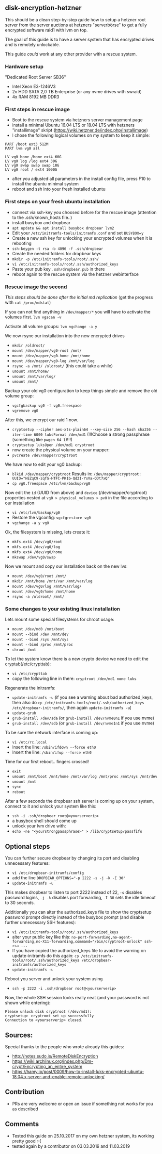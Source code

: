 ## disk-encryption-hetzner

This should be a clean step-by-step guide how to setup a hetzner root server from the server auctions at hetzners "serverbörse" to get a fully encrypted software raid1 with lvm on top.

The goal of this guide is to have a server system that has encrypted drives and is remotely unlockable.

This guide *could* work at any other provider with a rescue system.

### Hardware setup
"Dedicated Root Server SB36"
- Intel Xeon E3-1246V3
- 2x HDD SATA 2,0 TB Enterprise (or any nvme drives with swraid)
- 4x RAM 8192 MB DDR3

### First steps in rescue image

- Boot to the rescue system via hetzners server management page
- install a minimal Ubuntu 16.04 LTS or 18.04 LTS with hetzners "installimage" skript (https://wiki.hetzner.de/index.php/Installimage)
- I chose the following logical volumes on my system to keep it simple:

```
PART /boot ext3 512M
PART lvm vg0 all

LV vg0 home /home ext4 60G
LV vg0 log /log ext4 30G
LV vg0 swap swap swap 10G
LV vg0 root / ext4 1000G
```

- after you adjusted all parameters in the install config file, press F10 to install the ubuntu minimal system
- reboot and ssh into your fresh installed ubuntu

### First steps on your fresh ubuntu installation

- connect via ssh-key you choosed before for the rescue image (attention to the .ssh/known_hosts file..)
- install busybox and dropbear
- `apt update && apt install busybox dropbear lvm2`
- Edit your `/etc/initramfs-tools/initramfs.conf` and set `BUSYBOX=y`
- Create a new ssh key for unlocking your encrypted volumes when it is rebooting
- `ssh-keygen -t rsa -b 4096 -f .ssh/dropbear`
- Create the needed folders for dropbear keys
- `mkdir -p /etc/initramfs-tools/root/.ssh/`
- `vi /etc/initramfs-tools/root/.ssh/authorized_keys`
- Paste your pub key `.ssh/dropbear.pub` in there
- reboot again to the rescue system via the hetzner webinterface

### Rescue image the second
*This steps should be done after the initial md replication*
(get the progress with `cat /proc/mdstat`)

If you can not find anything in `/dev/mapper/*` you will have to activate the volumes first.
`lvm vgscan -v`

Activate all volume groups:
`lvm vgchange -a y`

We now rsync our installation into the new encrypted drives 

- `mkdir /oldroot/`
- `mount /dev/mapper/vg0-root /mnt/`
- `mount /dev/mapper/vg0-home /mnt/home`
- `mount /dev/mapper/vg0-log /mnt/var/log`
- `rsync -a /mnt/ /oldroot/` (this could take a while)
- `umount /mnt/home/`
- `umount /mnt/var/log/`
- `umount /mnt/`

Backup your old vg0 configuration to keep things simple and remove the old volume group:

- `vgcfgbackup vg0 -f vg0.freespace`
- `vgremove vg0`

After this, we encrypt our raid 1 now.
- `cryptsetup --cipher aes-xts-plain64 --key-size 256 --hash sha256 --iter-time 6000 luksFormat /dev/md1`
(!!!Choose a strong passphrase (something like `pwgen 64 1`)!!!)
- `cryptsetup luksOpen /dev/md1 cryptroot`
- now create the physical volume on your mapper:
- `pvcreate /dev/mapper/cryptroot`

We have now to edit your vg0 backup:
- `blkid /dev/mapper/cryptroot`
   Results in:  `/dev/mapper/cryptroot: UUID="HEZqC9-zqfG-HTFC-PK1b-Qd2I-YxVa-QJt7xQ"`
- `cp vg0.freespace /etc/lvm/backup/vg0`

Now edit the `id` (UUID from above) and `device` (/dev/mapper/cryptroot) properties nested at `vg0 > physical_volumes > pv0` in the file according to our installation
- `vi /etc/lvm/backup/vg0`
- Restore the vgconfig: `vgcfgrestore vg0`
- `vgchange -a y vg0`

Ok, the filesystem is missing, lets create it:

- `mkfs.ext4 /dev/vg0/root`
- `mkfs.ext4 /dev/vg0/log`
- `mkfs.ext4 /dev/vg0/home`
- `mkswap /dev/vg0/swap`

Now we mount and copy our installation back on the new lvs:

- `mount /dev/vg0/root /mnt/`
- `mkdir /mnt/home /mnt/var /mnt/var/log`
- `mount /dev/vg0/log /mnt/var/log/`
- `mount /dev/vg0/home /mnt/home`
- `rsync -a /oldroot/ /mnt/`

### Some changes to your existing linux installation
Lets mount some special filesystems for chroot usage:
- `mount /dev/md0 /mnt/boot`
- `mount --bind /dev /mnt/dev`
- `mount --bind /sys /mnt/sys`
- `mount --bind /proc /mnt/proc`
- `chroot /mnt`

To let the system know there is a new crypto device we need to edit the cryptab(/etc/crypttab):
- `vi /etc/crypttab`
- copy the following line in there: `cryptroot /dev/md1 none luks`

Regenerate the initramfs:
- `update-initramfs -u` (if you see a warning about bad authorized_keys, then also do `cp /etc/initramfs-tools/root/.ssh/authorized_keys /etc/dropbear-initramfs/`, then again `update-initramfs -u`)
- `update-grub`
- `grub-install /dev/sda` (or `grub-install /dev/nvme0n1` if you use nvme)
- `grub-install /dev/sdb` (or `grub-install /dev/nvme1n1` if you use nvme)

To be sure the network interface is coming up:

- `vi /etc/rc.local`
- Insert the line: `/sbin/ifdown --force eth0`
- Insert the line: `/sbin/ifup --force eth0`

Time for our first reboot.. fingers crossed!

- `exit`
- `umount /mnt/boot /mnt/home /mnt/var/log /mnt/proc /mnt/sys /mnt/dev`
- `umount /mnt`
- `sync`
- `reboot`

After a few seconds the dropbear ssh server is coming up on your system, connect to it and unlock your system like this:

- `ssh -i .ssh/dropbear root@<yourserverip>`
- a busybox shell should come up
- unlock your lvm drive with:
- `echo -ne "<yourstrongpassphrase>" > /lib/cryptsetup/passfifo`

## Optional steps
You can further secure dropbear by changing its port and disabling unnecessary features:
- `vi /etc/dropbear-initramfs/config`
- add the line `DROPBEAR_OPTIONS="-p 2222 -s -j -k -I 30"`
- `update-initramfs -u`

This makes dropbear to listen to port 2222 instead of 22, `-s` disables password logins, `-j -k` disables port forwarding, `-I 30` sets the idle timeout to 30 seconds.

Additionally you can alter the authorized_keys file to show the cryptsetup password prompt directly instead of the busybox prompt (and disable further unnecessary SSH features):
- `vi /etc/initramfs-tools/root/.ssh/authorized_keys`
- alter your public key like this: `no-port-forwarding,no-agent-forwarding,no-X11-forwarding,command="/bin/cryptroot-unlock" ssh-rsa ...`
- If you have copied the authorized_keys file to avoid the warning on update-initramfs do this again: `cp /etc/initramfs-tools/root/.ssh/authorized_keys /etc/dropbear-initramfs/authorized_keys`
- `update-initramfs -u`

Reboot you server and unlock your system using
- `ssh -p 2222 -i .ssh/dropbear root@<yourserverip>`

Now, the whole SSH session looks really neat (and your password is not shown while entering):
```
Please unlock disk cryptroot (/dev/md1):
cryptsetup: cryptroot set up successfully
Connection to <yourserverip> closed.
```

## Sources:
Special thanks to the people who wrote already this guides:

- http://notes.sudo.is/RemoteDiskEncryption
- https://wiki.archlinux.org/index.php/Dm-crypt/Encrypting_an_entire_system
- https://hamy.io/post/0009/how-to-install-luks-encrypted-ubuntu-18.04.x-server-and-enable-remote-unlocking/

## Contribution

- PRs are very welcome or open an issue if something not works for you as described

## Comments
- Tested this guide on 25.10.2017 on my own hetzner system, its working pretty good :-)
- tested again by a contributor on 03.03.2019 and 11.03.2019
